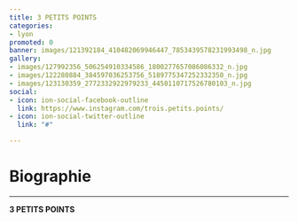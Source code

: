 ```yaml
---
title: 3 PETITS POINTS
categories:
- lyon
promoted: 0
banner: images/121392184_410482069946447_7853439578231993498_n.jpg
gallery:
- images/127992356_506254910334586_1800277657086086332_n.jpg
- images/122280884_384597036253756_5189775347252332350_n.jpg
- images/123130359_2772332922979233_4450110717526780103_n.jpg
social:
- icon: ion-social-facebook-outline
  link: https://www.instagram.com/trois.petits.points/
- icon: ion-social-twitter-outline
  link: "#"

---
```

# Biographie
---

**3 PETITS POINTS**